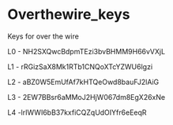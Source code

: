# Overthewire_keys

Keys for over the wire


L0 - NH2SXQwcBdpmTEzi3bvBHMM9H66vVXjL 

L1 - rRGizSaX8Mk1RTb1CNQoXTcYZWU6lgzi

L2 - aBZ0W5EmUfAf7kHTQeOwd8bauFJ2lAiG

L3 - 2EW7BBsr6aMMoJ2HjW067dm8EgX26xNe

L4 -lrIWWI6bB37kxfiCQZqUdOIYfr6eEeqR
